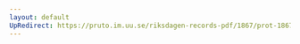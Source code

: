 ```yaml
---
layout: default
UpRedirect: https://pruto.im.uu.se/riksdagen-records-pdf/1867/prot-1867--fk--302/prot-1867--fk--302_000.pdf
---
```

